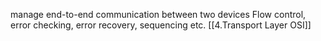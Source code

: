 manage end-to-end communication between two devices
Flow control, error checking, error recovery, sequencing etc.
[[4.Transport Layer OSI]]